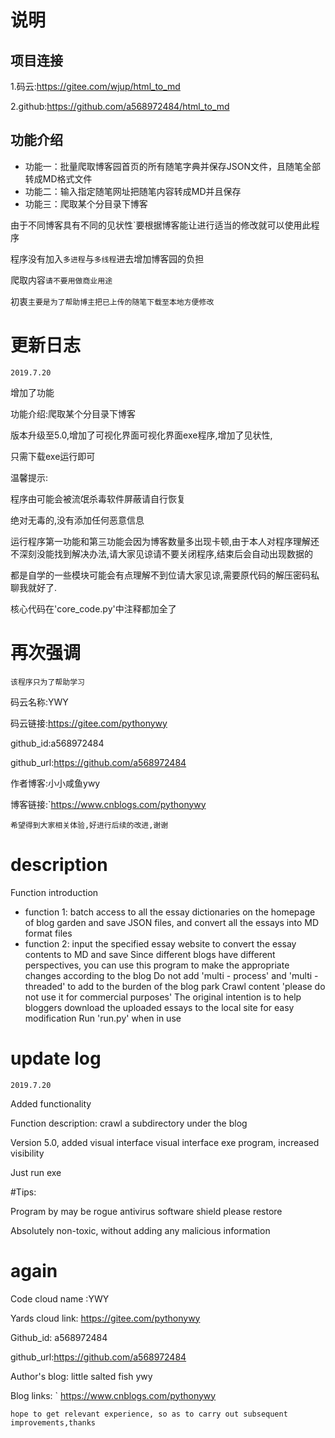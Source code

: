 # 说明

## 项目连接

1.码云:https://gitee.com/wjup/html_to_md

2.github:https://github.com/a568972484/html_to_md

## 功能介绍

- 功能一：批量爬取博客园首页的所有随笔字典并保存JSON文件，且随笔全部转成MD格式文件
- 功能二：输入指定随笔网址把随笔内容转成MD并且保存
- 功能三：爬取某个分目录下博客

由于不同博客具有不同的见状性`要根据博客能让进行适当的修改就可以使用此程序

程序没有加入`多进程`与`多线程`进去增加博客园的负担

爬取内容`请不要用做商业用途`

初衷`主要是为了帮助博主把已上传的随笔下载至本地方便修改`

# 更新日志

`2019.7.20`

增加了功能

功能介绍:爬取某个分目录下博客

版本升级至5.0,增加了可视化界面可视化界面exe程序,增加了见状性,

只需下载exe运行即可

温馨提示:

程序由可能会被流氓杀毒软件屏蔽请自行恢复

绝对无毒的,没有添加任何恶意信息

运行程序第一功能和第三功能会因为博客数量多出现卡顿,由于本人对程序理解还不深刻没能找到解决办法,请大家见谅请不要关闭程序,结束后会自动出现数据的

都是自学的一些模块可能会有点理解不到位请大家见谅,需要原代码的解压密码私聊我就好了.

核心代码在'core_code.py'中注释都加全了


# 再次强调

`该程序只为了帮助学习`

码云名称:YWY

码云链接:https://gitee.com/pythonywy

github_id:a568972484

github_url:https://github.com/a568972484

作者博客:小小咸鱼ywy

博客链接:`https://www.cnblogs.com/pythonywy

`希望得到大家相关体验,好进行后续的改进,谢谢`

# description

Function introduction

- function 1: batch access to all the essay dictionaries on the homepage of blog garden and save JSON files, and convert all the essays into MD format files
- function 2: input the specified essay website to convert the essay contents to MD and save 
  Since different blogs have different perspectives, you can use this program to make the appropriate changes according to the blog
  Do not add 'multi - process' and 'multi - threaded' to add to the burden of the blog park
  Crawl content 'please do not use it for commercial purposes'
  The original intention is to help bloggers download the uploaded essays to the local site for easy modification
  Run 'run.py' when in use

# update log

``` 2019.7.20 ```

Added functionality

Function description: crawl a subdirectory under the blog

Version 5.0, added visual interface visual interface exe program, increased visibility

Just run exe

#Tips:

Program by may be rogue antivirus software shield please restore

Absolutely non-toxic, without adding any malicious information



# again

Code cloud name :YWY

Yards cloud link: https://gitee.com/pythonywy

Github_id: a568972484

github_url:https://github.com/a568972484

Author's blog: little salted fish ywy

Blog links: ` https://www.cnblogs.com/pythonywy

`hope to get relevant experience, so as to carry out subsequent improvements,thanks`

